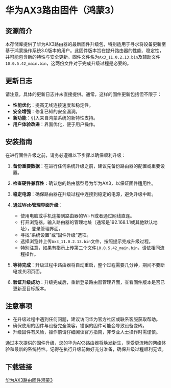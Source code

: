 # 华为AX3路由固件（鸿蒙3）

## 资源简介

本存储库提供了华为AX3路由器的最新固件升级包，特别适用于寻求将设备更新至基于鸿蒙操作系统3.0版本的用户。此固件版本旨在提升路由器的性能、稳定性，并可能包含新的特性与安全更新。固件文件名为`Ax3_11.0.2.13.bin`及辅助文件`10.0.5.42_main.bin`，这两份文件对于完成升级过程是必要的。

## 更新日志

请注意，具体的更新日志并未直接提供。通常，这样的固件更新包括但不限于：
- **性能优化**：提高无线连接速度和稳定性。
- **安全增强**：修复已知的安全漏洞。
- **新功能**：引入来自鸿蒙系统的新特性支持。
- **用户体验改进**：界面优化，便于用户操作。

## 安装指南

在进行固件升级之前，请务必遵循以下步骤以确保顺利升级：

1. **备份重要数据**：在进行任何系统升级之前，建议先备份路由器的配置或重要设置。
   
2. **检查硬件兼容性**：确认您的路由器型号为华为AX3，以保证固件适用性。

3. **稳定电源**：确保路由器在升级过程中连接到稳定的电源，避免升级中断。

4. **通过Web管理界面升级**：
   - 使用电脑或手机连接到路由器的Wi-Fi或者通过网线直连。
   - 打开浏览器，输入路由器的管理地址（通常是192.168.1.1或其他默认地址），登录管理界面。
   - 寻找“系统设置”或“固件升级”选项。
   - 选择浏览并上传`Ax3_11.0.2.13.bin`文件，按照提示完成升级过程。
   - 特别注意，如果有指示上传第二个文件`10.0.5.42_main.bin`，请依相同流程操作。

5. **等待完成**：升级过程中路由器将自动重启，整个过程需要几分钟，期间不要断电或关闭页面。

6. **验证升级成功**：升级完成后，重新登录路由器管理界面，查看固件版本是否已更新至目标版本。

## 注意事项

- 在升级过程中遇到任何问题，建议访问华为官方社区或联系客服获取帮助。
- 确保使用的固件与设备完全兼容，错误的固件可能会导致设备变砖。
- 升级固件有风险，操作前请仔细阅读官方指南，非专业人士操作时需谨慎。

通过本次提供的固件升级，您的华为AX3路由器将焕发新生，享受更流畅的网络体验和最新的系统特性。记得在执行升级前做好充分准备，确保升级过程顺利无误。

## 下载链接

[华为AX3路由固件鸿蒙3](https://pan.quark.cn/s/78dfd967b99b)